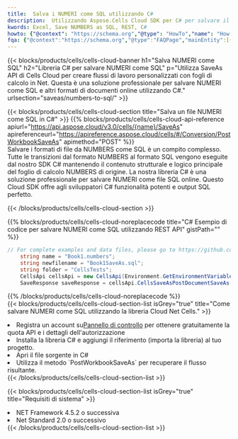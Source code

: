 ```yaml
---
title:  Salva i NUMERI come SQL utilizzando C#
description:  Utilizzando Aspose.Cells Cloud SDK per C# per salvare il file in formato NUMERI come file in formato SQL.
kwords: Excel, Save NUMBERS as SQL, REST, C#
howto: {"@context": "https://schema.org","@type": "HowTo","name": "How to save NUMBERS as SQL using the Cells Cloud Net library.","description": "How to save NUMBERS as SQL using the Cells Cloud Net library.","image": {"@type": "ImageObject"},"url": "/net/saveas/numbers-to-sql/","step": [{ "@type": "HowToStep","name": "How to save NUMBERS as SQL using the Cells Cloud Net library. step 1", "image": {"@type": "ImageObject",},"url": "/net/saveas/numbers-to-sql/","text": "Register an account at <a href='https://dashboard.aspose.cloud/'>Dashboard</a> to get free API quota & authorization details",},{ "@type": "HowToStep","name": "How to save NUMBERS as SQL using the Cells Cloud Net library. step 1", "image": {"@type": "ImageObject",},"url": "/net/saveas/numbers-to-sql/","text": "Install C# library and add the reference (import the library) to your project.",},{ "@type": "HowToStep","name": "How to save NUMBERS as SQL using the Cells Cloud Net library. step 1", "image": {"@type": "ImageObject",},"url": "/net/saveas/numbers-to-sql/","text": "Open the source file in C#",},{ "@type": "HowToStep","name": "How to save NUMBERS as SQL using the Cells Cloud Net library. step 1", "image": {"@type": "ImageObject",},"url": "/net/saveas/numbers-to-sql/","text": "Use the `PostWorkbookSaveAs` method to retrieve the resulting stream.",}, ],"supply": {"@type": "HowToSupply","name": "document"},"tool": [{"@type": "HowToTool","name": "Visual Studio, Visual Studio Code, Rider"},{"@type": "HowToTool","name": "Aspose Cells"}],"totalTime": "PT6M"}
fqa: {"@context":"https://schema.org","@type":"FAQPage","mainEntity":[{"@type":"Question","name":"Why save file as other formats file in C# using REST API?","acceptedAnswer":{"@type":"Answer","text":"Documents are encoded in many ways, and some files may be incompatible with the software you use. To open and read such files, just save them as appropriate file formats.<br/><ol><li>Install .NET SDK and add the reference (import the library) to your project.</li><li>Open the source file in C# using REST API.</li><li>Call the PostWorkbookSaveAsRequest() method, passing an output filename with required extension.</li><li>Get the result of save as a separate file.</li></ol>"}},{"@type":"Question","name":"What file formats can I save as with your C# library?","acceptedAnswer":{"@type":"Answer","text":"We support a variety of file formats for conversion using .NET library, including XLSX, Excel, xls , PDF, CSV, HTML, Markdown, XML, PNG, JPG, TIFF, Json, TXT and many more."}},{"@type":"Question","name":"What is the maximum allowed file size for conversion using this .NET library?","acceptedAnswer":{"@type":"Answer","text":"There are no file size limits for format conversions using .NET library."}}]}
---
```

{{< blocks/products/cells/cells-cloud-banner h1="Salva NUMERI come SQL" h2="Libreria C# per salvare NUMERI come SQL" p="Utilizza SaveAs API di Cells Cloud per creare flussi di lavoro personalizzati con fogli di calcolo in Net. Questa è una soluzione professionale per salvare NUMERI come SQL e altri formati di documenti online utilizzando C#." urlsection="saveas/numbers-to-sql/" >}}

{{< blocks/products/cells/cells-cloud-section title="Salva un file NUMERI come SQL in C#" >}}
{{% blocks/products/cells/cells-cloud-api-reference apiurl="https://api.aspose.cloud/v3.0/cells/{name}/SaveAs" apireferenceurl="https://apireference.aspose.cloud/cells/#/Conversion/PostWorkbookSaveAs" apimethod="POST" %}}
<br/>
Salvare i formati di file da NUMBERS come SQL è un compito complesso. Tutte le transizioni dal formato NUMBERS al formato SQL vengono eseguite dal nostro SDK C# mantenendo il contenuto strutturale e logico principale del foglio di calcolo NUMBERS di origine. La nostra libreria C# è una soluzione professionale per salvare NUMERI come file SQL online. Questo Cloud SDK offre agli sviluppatori C# funzionalità potenti e output SQL perfetto.

{{< /blocks/products/cells/cells-cloud-section >}}

{{% blocks/products/cells/cells-cloud-noreplacecode title="C# Esempio di codice per salvare NUMERI come SQL utilizzando REST API" gistPath="" %}}
  
```cs
// For complete examples and data files, please go to https://github.com/aspose-cells-cloud/aspose-cells-cloud-dotnet/
    string name = "Book1.numbers";
    string newfilename = "Book1SaveAs.sql";
    string folder = "CellsTests";
    CellsApi cellsApi = new CellsApi(Environment.GetEnvironmentVariable("ProductClientId"), Environment.GetEnvironmentVariable("ProductClientSecret"));
    SaveResponse saveResponse = cellsApi.CellsSaveAsPostDocumentSaveAs(name, null, newfilename, null,null,folder);
```
  
{{% /blocks/products/cells/cells-cloud-noreplacecode %}}
<br/>
{{< blocks/products/cells/cells-cloud-section-list isGrey="true" title="Come salvare NUMERI come SQL utilizzando la libreria Cloud Net Cells." >}}
<li> Registra un account su<a href="https://dashboard.aspose.cloud/">Pannello di controllo</a> per ottenere gratuitamente la quota API e i dettagli dell'autorizzazione</li>
<li>Installa la libreria C# e aggiungi il riferimento (importa la libreria) al tuo progetto.</li>
<li>Apri il file sorgente in C#</li>
<li>Utilizza il metodo `PostWorkbookSaveAs` per recuperare il flusso risultante.</li>
{{< /blocks/products/cells/cells-cloud-section-list >}}

{{< blocks/products/cells/cells-cloud-section-list isGrey="true" title="Requisiti di sistema" >}}
<li>NET Framework 4.5.2 o successiva</li>
<li>Net Standard 2.0 o successivo</li>
{{< /blocks/products/cells/cells-cloud-section-list >}}

